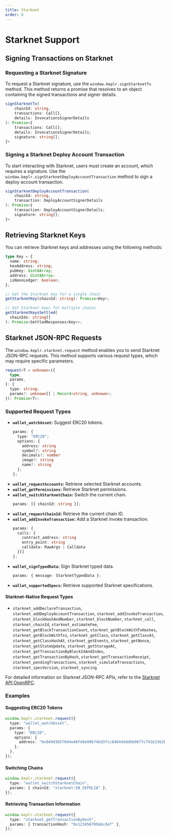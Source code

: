 ```yaml
---
title: Starknet
order: 6
---
```


# Starknet Support

## Signing Transactions on Starknet

### Requesting a Starknet Signature

To request a Starknet signature, use the `window.keplr.signStarknetTx` method. This method returns a promise that resolves to an object containing the signed transactions and signer details.

```typescript
signStarknetTx(
    chainId: string,
    transactions: Call[],
    details: InvocationsSignerDetails
): Promise<{
    transactions: Call[];
    details: InvocationsSignerDetails;
    signature: string[];
}>
```

### Signing a Starknet Deploy Account Transaction

To start interacting with Starknet, users must create an account, which requires a signature. Use the `window.keplr.signStarknetDeployAccountTransaction` method to sign a deploy account transaction.

```typescript
signStarknetDeployAccountTransaction(
    chainId: string,
    transaction: DeployAccountSignerDetails
): Promise<{
    transaction: DeployAccountSignerDetails;
    signature: string[];
}>
```

## Retrieving Starknet Keys

You can retrieve Starknet keys and addresses using the following methods:

```typescript
type Key = {
  name: string;
  hexAddress: string;
  pubKey: Uint8Array;
  address: Uint8Array;
  isNanoLedger: boolean;
};

// Get the Starknet key for a single chain
getStarknetKey(chainId: string): Promise<Key>;

// Get Starknet keys for multiple chains
getStarknetKeysSettled(
  chainIds: string[]
): Promise<SettledResponses<Key>>;
```

## Starknet JSON-RPC Requests

The `window.keplr.starknet.request` method enables you to send Starknet JSON-RPC requests. This method supports various request types, which may require specific parameters.

```typescript
request<T = unknown>({
  type,
  params,
}: {
  type: string;
  params?: unknown[] | Record<string, unknown>;
}): Promise<T>;
```

### Supported Request Types

- **`wallet_watchAsset`:** Suggest ERC20 tokens.
  ```typescript
  params: {
    type: "ERC20";
    options: {
      address: string
      symbol?: string
      decimals?: number
      image?: string
      name?: string
    };
  };
  ```
- **`wallet_requestAccounts`:** Retrieve selected Starknet accounts.
- **`wallet_getPermissions`:** Retrieve Starknet permissions.
- **`wallet_switchStarknetChain`:** Switch the current chain.
  ```typescript
  params: [{ chainId: string }];
  ```
- **`wallet_requestChainId`:** Retrieve the current chain ID.
- **`wallet_addInvokeTransaction`:** Add a Starknet invoke transaction.
  ```typescript
  params: {
    calls: {
      contract_address: string
      entry_point: string
      calldata: RawArgs | Calldata
    }[]
  };
  ```
- **`wallet_signTypedData`:** Sign Starknet typed data.
  ```typescript
  params: { message: StarknetTypedData };
  ```
- **`wallet_supportedSpecs`:** Retrieve supported Starknet specifications.

#### Starknet-Native Request Types

- `starknet_addDeclareTransaction`, `starknet_addDeployAccountTransaction`, `starknet_addInvokeTransaction`, `starknet_blockHashAndNumber`, `starknet_blockNumber`, `starknet_call`, `starknet_chainId`, `starknet_estimateFee`, `starknet_getBlockTransactionCount`, `starknet_getBlockWithTxHashes`, `starknet_getBlockWithTxs`, `starknet_getClass`, `starknet_getClassAt`, `starknet_getClassHashAt`, `starknet_getEvents`, `starknet_getNonce`, `starknet_getStateUpdate`, `starknet_getStorageAt`, `starknet_getTransactionByBlockIdAndIndex`, `starknet_getTransactionByHash`, `starknet_getTransactionReceipt`, `starknet_pendingTransactions`, `starknet_simulateTransactions`, `starknet_specVersion`, `starknet_syncing`

For detailed information on Starknet JSON-RPC APIs, refer to the [Starknet API OpenRPC](https://github.com/starkware-libs/starknet-specs/blob/master/api/starknet_api_openrpc.json).

### Examples

#### Suggesting ERC20 Tokens

```typescript
window.keplr.starknet.request({
  type: "wallet_watchAsset",
  params: {
    type: "ERC20",
    options: {
      address: "0x049d36570d4e46f48e99674bd3fcc84644ddd6b96f7c741b1562b82f9e004dc7", // ETH Contract address
    },
  },
});
```

#### Switching Chains

```typescript
window.keplr.starknet.request({
  type: "wallet_switchStarknetChain",
  params: { chainId: "starknet:SN_SEPOLIA" },
});
```

#### Retrieving Transaction Information

```typescript
window.keplr.starknet.request({
  type: "starknet_getTransactionByHash",
  params: { transactionHash: "0x123456789abcdef" },
});
```
